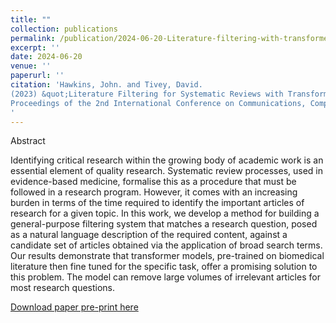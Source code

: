 ```yaml
---
title: ""
collection: publications
permalink: /publication/2024-06-20-Literature-filtering-with-transformers.md
excerpt: ''
date: 2024-06-20
venue: ''
paperurl: ''
citation: 'Hawkins, John. and Tivey, David.
(2023) &quot;Literature Filtering for Systematic Reviews with Transformers&quot; 
Proceedings of the 2nd International Conference on Communications, Computing and Artificial Intelligence (CCCAI 2024)
' 
--- 
```

Abstract

Identifying critical research within the growing body of academic work is an essential element of quality research. Systematic review processes, used in evidence-based medicine, formalise this as a procedure that must be followed in a research program. However, it comes with an increasing burden in terms of the time required to identify the important articles of research for a given topic. In this work, we develop a method for building a general-purpose filtering system that matches a research question, posed as a natural language description of the required content, against a candidate set of articles obtained via the application of broad search terms. Our results demonstrate that transformer models, pre-trained on biomedical literature then fine tuned for the specific task, offer a promising solution to this problem. The model can remove large volumes of irrelevant articles for most research questions.

[Download paper pre-print here](https://arxiv.org/abs/2405.20354)

